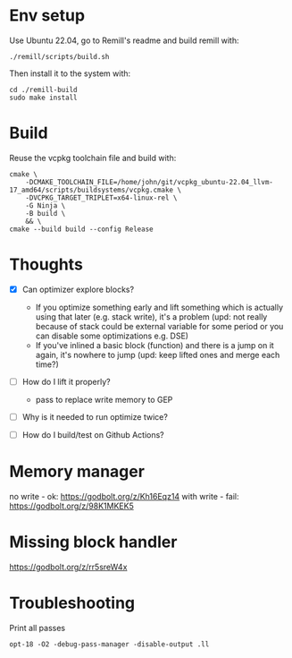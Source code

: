 # Env setup

Use Ubuntu 22.04, go to Remill's readme and build remill with:

```
./remill/scripts/build.sh
```

Then install it to the system with:

```
cd ./remill-build
sudo make install
```

# Build

Reuse the vcpkg toolchain file and build with:

```
cmake \
    -DCMAKE_TOOLCHAIN_FILE=/home/john/git/vcpkg_ubuntu-22.04_llvm-17_amd64/scripts/buildsystems/vcpkg.cmake \
    -DVCPKG_TARGET_TRIPLET=x64-linux-rel \
    -G Ninja \
    -B build \
    && \
cmake --build build --config Release
```

# Thoughts

- [x] Can optimizer explore blocks?
    - If you optimize something early and lift something which is actually using that later (e.g. stack write), it's a problem (upd: not really because of stack could be external variable for some period or you can disable some optimizations e.g. DSE)
    - If you've inlined a basic block (function) and there is a jump on it again, it's nowhere to jump (upd: keep lifted ones and merge each time?)
- [ ] How do I lift it properly?
  - pass to replace write memory to GEP

- [ ] Why is it needed to run optimize twice?
- [ ] How do I build/test on Github Actions?

# Memory manager

no write - ok: https://godbolt.org/z/Kh16Eqz14
with write - fail: https://godbolt.org/z/98K1MKEK5

# Missing block handler

https://godbolt.org/z/rr5sreW4x

# Troubleshooting

Print all passes

```
opt-18 -O2 -debug-pass-manager -disable-output .ll
```

